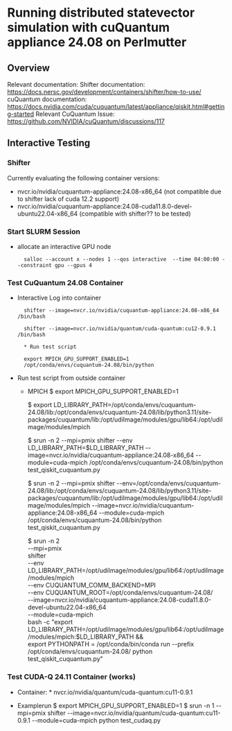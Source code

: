 # Running distributed statevector simulation with cuQuantum appliance 24.08 on Perlmutter

## Overview

Relevant documentation:
Shifter documentation: https://docs.nersc.gov/development/containers/shifter/how-to-use/
cuQuantum documentation: https://docs.nvidia.com/cuda/cuquantum/latest/appliance/qiskit.html#getting-started
Relevant CuQuantum Issue: https://github.com/NVIDIA/cuQuantum/discussions/117

## Interactive Testing

### Shifter

Currently evaluating the following container versions: 
* nvcr.io/nvidia/cuquantum-appliance:24.08-x86_64 (not compatible due to shifter lack of cuda 12.2 support)
* nvcr.io/nvidia/cuquantum-appliance:24.08-cuda11.8.0-devel-ubuntu22.04-x86_64 (compatible with shifter?? to be tested)


<!--
* nvcr.io/nvidia/cuquantum-appliance:23.03
* nvcr.io/nvidia/cuquantum-appliance:23.10-devel-ubuntu20.04
-->

### Start SLURM Session

* allocate an interactive GPU node

        salloc --account x --nodes 1 --qos interactive  --time 04:00:00 --constraint gpu --gpus 4


### Test CuQuantum 24.08 Container

* Interactive Log into container

        shifter --image=nvcr.io/nvidia/cuquantum-appliance:24.08-x86_64 /bin/bash

        shifter --image=nvcr.io/nvidia/quantum/cuda-quantum:cu12-0.9.1 /bin/bash

        * Run test script

        export MPICH_GPU_SUPPORT_ENABLED=1
        /opt/conda/envs/cuquantum-24.08/bin/python



* Run test script from outside container

        
    * MPICH
        $ export MPICH_GPU_SUPPORT_ENABLED=1
       

        $ export LD_LIBRARY_PATH=/opt/conda/envs/cuquantum-24.08/lib:/opt/conda/envs/cuquantum-24.08/lib/python3.11/site-packages/cuquantum/lib:/opt/udiImage/modules/gpu/lib64:/opt/udiImage/modules/mpich
        
        $ srun -n 2  --mpi=pmix shifter --env LD_LIBRARY_PATH=$LD_LIBRARY_PATH --image=nvcr.io/nvidia/cuquantum-appliance:24.08-x86_64 --module=cuda-mpich /opt/conda/envs/cuquantum-24.08/bin/python test_qiskit_cuquantum.py

        $ srun -n 2  --mpi=pmix shifter --env=/opt/conda/envs/cuquantum-24.08/lib:/opt/conda/envs/cuquantum-24.08/lib/python3.11/site-packages/cuquantum/lib:/opt/udiImage/modules/gpu/lib64:/opt/udiImage/modules/mpich --image=nvcr.io/nvidia/cuquantum-appliance:24.08-x86_64 --module=cuda-mpich /opt/conda/envs/cuquantum-24.08/bin/python test_qiskit_cuquantum.py


        $ srun -n 2 \
        --mpi=pmix \
        shifter \
        --env LD_LIBRARY_PATH=/opt/udiImage/modules/gpu/lib64:/opt/udiImage/modules/mpich \
        --env CUQUANTUM_COMM_BACKEND=MPI \
        --env CUQUANTUM_ROOT=/opt/conda/envs/cuquantum-24.08/\
        --image=nvcr.io/nvidia/cuquantum-appliance:24.08-cuda11.8.0-devel-ubuntu22.04-x86_64 \
        --module=cuda-mpich \
        bash -c "export LD_LIBRARY_PATH=/opt/udiImage/modules/gpu/lib64:/opt/udiImage/modules/mpich:$LD_LIBRARY_PATH && \
        export PYTHONPATH = 
        /opt/conda/bin/conda run --prefix /opt/conda/envs/cuquantum-24.08/ python test_qiskit_cuquantum.py"

       
   

### Test CUDA-Q 24.11 Container (works)

* Container:
        * nvcr.io/nvidia/quantum/cuda-quantum:cu11-0.9.1
    
* Examplerun
        $ export MPICH_GPU_SUPPORT_ENABLED=1
        $ srun -n 1  --mpi=pmix shifter --image=nvcr.io/nvidia/quantum/cuda-quantum:cu11-0.9.1 --module=cuda-mpich python test_cudaq.py
        
    
    
    
    